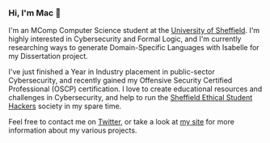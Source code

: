 ### Hi, I'm Mac 👋

I'm an MComp Computer Science student at the [University of Sheffield](https://www.sheffield.ac.uk/dcs). I'm highly interested in Cybersecurity and Formal Logic, and I'm currently researching ways to generate Domain-Specific Languages with Isabelle for my Dissertation project.

I've just finished a Year in Industry placement in public-sector Cybersecurity, and recently gained my Offensive Security Certified Professional (OSCP) certification. I love to create educational resources and challenges in Cybersecurity, and help to run the [Sheffield Ethical Student Hackers](https://shefesh.com) society in my spare time.

Feel free to contact me on [Twitter](https://twitter.com/mac__goodwin), or take a look at [my site](https://www.mac-goodwin.com/) for more information about my various projects.

<!--
**Twigonometry/Twigonometry** is a ✨ _special_ ✨ repository because its `README.md` (this file) appears on your GitHub profile.

Here are some ideas to get you started:

- 🔭 I’m currently working on ...
- 🌱 I’m currently learning ...
- 👯 I’m looking to collaborate on ...
- 🤔 I’m looking for help with ...
- 💬 Ask me about ...
- 📫 How to reach me: ...
- 😄 Pronouns: ...
- ⚡ Fun fact: ...
-->
